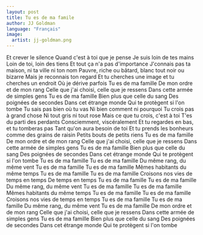 ```yaml
---
layout: post
title: Tu es de ma famile
author: JJ Goldman
language: "Français"
image:
  artist: jj-goldman.png
---
```

Et crever le silence
Quand c'est à toi que je pense
Je suis loin de tes mains
Loin de toi, loin des tiens
Et tout ça n'a pas d'importance
J'connais pas ta maison, ni ta ville ni ton nom
Pauvre, riche ou bâtard, blanc tout noir ou bizarre
Mais je reconnais ton regard
Et tu cherches une image et tu cherches un endroit
Où je dérive parfois
Tu es de ma famille
De mon ordre et de mon rang
Celle que j'ai choisi, celle que je ressens
Dans cette armée de simples gens
Tu es de ma famille
Bien plus que celle du sang
Des poignées de secondes
Dans cet étrange monde
Qui te protègent si l'on tombe
Tu sais pas bien où tu vas
Ni bien comment ni pourquoi
Tu crois pas à grand chose
Ni tout gris ni tout rose
Mais ce que tu crois, c'est à toi
T'es du parti des perdants
Consciemment, viscéralement
Et tu regardes en bas, et tu tomberas pas
Tant qu'on aura besoin de toi
Et tu prends les bonheurs comme des grains de raisin
Petits bouts de petits riens
Tu es de ma famille
De mon ordre et de mon rang
Celle que j'ai choisi, celle que je ressens
Dans cette armée de simples gens
Tu es de ma famille
Bien plus que celle du sang
Des poignées de secondes
Dans cet étrange monde
Qui te protègent si l'on tombe
Tu es de ma famille
Tu es de ma famille
Du même rang, du même vent
Tu es de ma famille
Tu es de ma famille
Mêmes habitants du même temps
Tu es de ma famille
Tu es de ma famille
Croisons nos vies de temps en temps
De temps en temps
Tu es de ma famille
Tu es de ma famille
Du même rang, du même vent
Tu es de ma famille
Tu es de ma famille
Mêmes habitants du même temps
Tu es de ma famille
Tu es de ma famille
Croisons nos vies de temps en temps
Tu es de ma famille
Tu es de ma famille
Du même rang, du même vent
Tu es de ma famille
De mon ordre et de mon rang
Celle que j'ai choisi, celle que je ressens
Dans cette armée de simples gens
Tu es de ma famille
Bien plus que celle du sang
Des poignées de secondes
Dans cet étrange monde
Qui te protègent si l'on tombe
